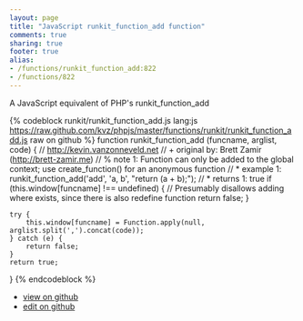 ```yaml
---
layout: page
title: "JavaScript runkit_function_add function"
comments: true
sharing: true
footer: true
alias:
- /functions/runkit_function_add:822
- /functions/822
---
```

A JavaScript equivalent of PHP's runkit_function_add

{% codeblock runkit/runkit_function_add.js lang:js https://raw.github.com/kvz/phpjs/master/functions/runkit/runkit_function_add.js raw on github %}
function runkit_function_add (funcname, arglist, code) {
    // http://kevin.vanzonneveld.net
    // +   original by: Brett Zamir (http://brett-zamir.me)
    // %          note 1: Function can only be added to the global context; use create_function() for an anonymous function
    // *     example 1: runkit_function_add('add', 'a, b', "return (a + b);");
    // *     returns 1: true
    if (this.window[funcname] !== undefined) { // Presumably disallows adding where exists, since there is also redefine function
        return false;
    }

    try {
        this.window[funcname] = Function.apply(null, arglist.split(',').concat(code));
    } catch (e) {
        return false;
    }
    return true;
}
{% endcodeblock %}

 - [view on github](https://github.com/kvz/phpjs/blob/master/functions/runkit/runkit_function_add.js)
 - [edit on github](https://github.com/kvz/phpjs/edit/master/functions/runkit/runkit_function_add.js)
